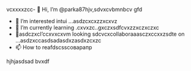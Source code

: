 vcxxxxzcc- 👋 Hi, I’m @parka87hjv,sdvxcvbmnbcv gfd
- 👀 I’m interested intui ...asdzcxcxzzxcxvz
- 🌱 I’m currently learning .cxvxzc..gxczxsdfcvxzzxczxczxc
- 💞️asdczxcI’ccxvxcxvm looking sdcvcxcollaboraaasczxccxxzsdte on ...asdzxccasdsadasdxzasdxzcxzc
- 📫 How to reafdscsscоварапр
<!---asdxsavxcgbfasdfasdfлроиasddgfhdgfhascxzcxz
parka87/parсмиka87 is a ✨x speciasal ✨ repositozry because n,mghjfhits `README.md` (thіфвіфвфівіфis file) appears on your GitHub profile.sdfdsfdsf
You can click thedxcvbas Preview link toсми take a look at your cавпмсчсчhanges.dfg
--->
hjhjasdsad
bvxdf
